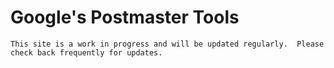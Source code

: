 # Google's Postmaster Tools

```admonish info
This site is a work in progress and will be updated regularly.  Please check back frequently for updates.
```
